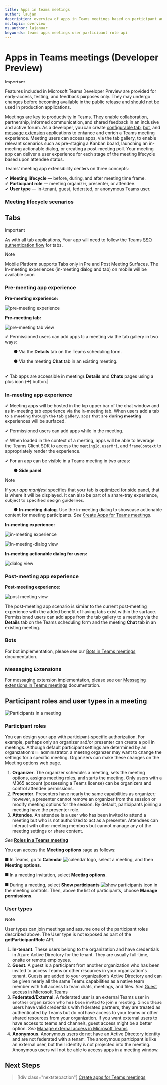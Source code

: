 ```yaml
---
title: Apps in teams meetings 
author: laujan
description: overview of apps in Teams meetings based on participant and user role
ms.topic: overview
ms.author: lajanuar
keywords: teams apps meetings user participant role api  
---
```

# Apps in Teams meetings (Developer Preview)

>[!IMPORTANT]
> Features included in Microsoft Teams Developer Preview are provided for early-access, testing, and feedback purposes only. They may undergo changes before becoming available in the public release and should not be used in production applications.

Meetings are key to productivity in Teams. They enable collaboration, partnership, informed communication, and shared feedback in an inclusive and active forum. As a developer, you can create [configurable tab](../tabs/what-are-tabs.md#how-do-tabs-work), [bot](../bots/what-are-bots.md), and [message extension](../messaging-extensions/what-are-messaging-extensions.md) applications to enhance and enrich a Teams meeting experience. Meeting users can access apps, via the tab gallery, to enable relevant scenarios such as pre-staging a Kanban board, launching an in-meeting actionable dialog, or creating a post-meeting poll. Your meeting app can deliver a user experience for each stage of the meeting lifecycle based upon attendee status.

Teams’ meeting app extensibility centers on three concepts:

✔ **Meeting lifecycle** — before, during, and after meeting time frame.  
✔ **Participant role** — meeting organizer, presenter, or attendee.  
✔ **User type** — in-tenant, guest, federated, or anonymous Teams user.

<!-- markdownlint-disable MD001 -->
### Meeting lifecycle scenarios

## Tabs

> [!IMPORTANT]
> As with all tab applications, Your app will need to follow the Teams [SSO authentication flow](../tabs/how-to/authentication/auth-aad-sso.md) for tabs.

> [!NOTE]
> Mobile Platform supports Tabs only in Pre and Post Meeting Surfaces. The In-meeting experiences (in-meeting dialog and tab) on mobile will be available soon

### Pre-meeting app experience

**Pre-meeting experience:**

![pre-meeting experience](../assets/images/apps-in-meetings/PreMeeting.png)

**Pre-meeting tab:**

![pre-meeting tab view](../assets/images/apps-in-meetings/PreMeetingTab.png)

✔ Permissioned users can add apps to a meeting via the tab gallery in two ways:

&emsp;&emsp;&#9679; Via the **Details** tab on the Teams scheduling form.

&emsp;&emsp;&#9679;  Via the meeting **Chat** tab in an existing meeting.</br> </br>

✔ Tab apps are accessible in meetings **Details** and **Chats** pages using a plus icon (➕) button.|

### In-meeting app experience

✔ Meeting apps will be hosted in the top upper bar of the chat window and as in-meeting tab experience via the in-meeting tab. When users add a tab to a meeting through the tab gallery, apps that are **during meeting** experiences will be surfaced.

✔ Permissioned users can add apps while in the meeting.

✔ When loaded in the context of a meeting, apps will be able to leverage the Teams Client SDK to access the `meetingId`, `userMri`, and `frameContext` to appropriately render the experience.

✔ For an app can be visible in a Teams meeting in two areas:

&emsp;&emsp;&#9679; **Side panel**. </br>

> [!NOTE]
> If your _app manifest_ specifies that your tab is [optimized for side panel](create-apps-for-teams-meetings.md#in-meeting), that is where it will be displayed. It can also be part of a share-tray experience, subject to specified design guidelines.

&emsp;&emsp;&#9679; **In-meeting dialog**. Use the in-meeting dialog to showcase actionable content for meeting participants. *See* [Create Apps for Teams meetings](create-apps-for-teams-meetings.md).

**In-meeting experience:**

![in-meeting experience](../assets/images/apps-in-meetings/in-meeting-experience.png)

![In-meeting-dialog view](../assets/images/apps-in-meetings/in-meeting-dialog.png)

**In-meeting actionable dialog for users:**

![dialog view](../assets/images/apps-in-meetings/in-meeting-dialog-view.png)

### Post-meeting app experience

**Post-meeting experience:**

![post meeting view](../assets/images/apps-in-meetings/PostMeeting.png)

The post-meeting app scenario is similar to the current post-meeting experience with the added benefit of having tabs exist within the surface. Permissioned users can add apps from the tab gallery to a meeting via the **Details** tab on the Teams scheduling form and the meeting **Chat** tab in an existing meeting.

### Bots

For bot implementation, please see our [Bots in Teams meetings](../bots/how-to/create-a-bot-for-teams.md#bots-in-teams-meetings) documentation.

### Messaging Extensions

For messaging extension implementation, please see our [Messaging extensions in Teams meetings](../messaging-extensions/how-to/create-messaging-extension.md#messaging-extensions-in-teams-meetings) documentation.

## Participant roles and user types in a meeting

![Participants in a meeting](../assets/images/apps-in-meetings/participant-roles.png)

### Participant roles

You can design your app with participant-specific authorization. For example, perhaps only an organizer and/or presenter can create a poll in meetings. Although default participant settings are determined by an organization's IT administrator, a meeting organizer may want to change the settings for a specific meeting. Organizers can make these changes on the Meeting options web page.

1. **Organizer**. The organizer schedules a meeting, sets the meeting options, assigns meeting roles, and starts the meeting. Only users with a M365 account (possessing a Teams license) can be organizers and control attendee permissions.
1. **Presenter**. Presenters have nearly the same capabilities as organizer; however, a presenter cannot remove an organizer from the session or modify meeting options for the session. By default, participants joining a meeting have the presenter role.
1. **Attendee**. An attendee is a user who has been invited to attend a meeting but who is not authorized to act as a presenter. Attendees can interact with other meeting members but cannot manage any of the meeting settings or share content.

_See_ [**Roles in a Teams meeting**](https://support.microsoft.com/office/roles-in-a-teams-meeting-c16fa7d0-1666-4dde-8686-0a0bfe16e019)

You can access the  **Meeting options** page as follows:

&#11200; In Teams, go to **Calendar** ![calendar logo](../assets/images/apps-in-meetings/calendar-logo.png), select a meeting, and then **Meeting options**.

&#11200; In a meeting invitation, select **Meeting options**.

&#11200; During a meeting, select **Show participants** ![show participants icon](../assets/images/apps-in-meetings/show-participants.png) in the meeting controls. Then, above the list of participants, choose **Manage permissions**.

### User types

> [!NOTE]
> User types can join meetings and assume one of the participant roles described above. The User type is not exposed as part of the **getParticipantRole** API.

1. **In-tenant**. These users belong to the organization and have credentials in Azure Active Directory for the tenant. They are usually full-time, onsite or remote employees.
1. **Guest**. A guest is a participant from another organization who has been invited to access Teams or other resources in your organization's tenant. Guests are added to your organization’s Active Directory and can be given nearly all the same Teams capabilities as a native team member with full access to team chats, meetings, and files. _See_ [Guest access in Microsoft Teams](/microsoftteams/guest-access)
1. **Federated/External**. A federated user is an external Teams user in another organization who has been invited to join a meeting. Since these users have valid credentials with federated partners, they are treated as authenticated by Teams but do not have access to your teams or other shared resources from your organization. If you want external users to have access to teams and channels, guest access might be a better option. _See_ [Manage external access in Microsoft Teams](/microsoftteams/manage-external-access)
1. **Anonymous**. Anonymous users do not have an Active Directory identity and are not federated with a tenant. The anonymous participant is like an external user, but their identity is not projected into the meeting. Anonymous users will not be able to access apps in a meeting window.

## Next Steps

> [!div class="nextstepaction"]
> [Create apps for Teams meetings](create-apps-for-teams-meetings.md)
